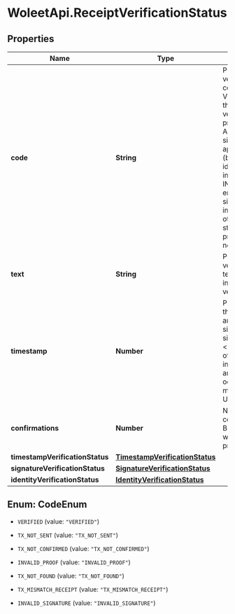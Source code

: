 # WoleetApi.ReceiptVerificationStatus

## Properties

Name | Type | Description | Notes
------------ | ------------- | ------------- | -------------
**code** | **String** | Proof receipt verification status code:&lt;br&gt; - VERIFIED: success: the proof receipt is verified: both the proof of timestamp AND the proof of signature (if applicable) are valid (but the proof of identity may be invalid)&lt;br&gt; - INVALID_SIGNATURE: error: the proof of signature is invalid&lt;br&gt; - any other verification status code: the proof of timestamp is not ready or invalid  | [optional] 
**text** | **String** | Proof receipt verification status text giving more insight about verification errors. | [optional] 
**timestamp** | **Number** | Proven timestamp of the data (for a data anchor) or of the signature (for a signature anchor).&lt;br&gt; This is the time of the Bitcoin block into which the anchoring process occurred (in milliseconds since Unix epoch).  | [optional] 
**confirmations** | **Number** | Number of confirmations of the Bitcoin block into which the anchoring process occurred. | [optional] 
**timestampVerificationStatus** | [**TimestampVerificationStatus**](TimestampVerificationStatus.md) |  | [optional] 
**signatureVerificationStatus** | [**SignatureVerificationStatus**](SignatureVerificationStatus.md) |  | [optional] 
**identityVerificationStatus** | [**IdentityVerificationStatus**](IdentityVerificationStatus.md) |  | [optional] 



## Enum: CodeEnum


* `VERIFIED` (value: `"VERIFIED"`)

* `TX_NOT_SENT` (value: `"TX_NOT_SENT"`)

* `TX_NOT_CONFIRMED` (value: `"TX_NOT_CONFIRMED"`)

* `INVALID_PROOF` (value: `"INVALID_PROOF"`)

* `TX_NOT_FOUND` (value: `"TX_NOT_FOUND"`)

* `TX_MISMATCH_RECEIPT` (value: `"TX_MISMATCH_RECEIPT"`)

* `INVALID_SIGNATURE` (value: `"INVALID_SIGNATURE"`)




